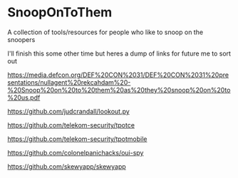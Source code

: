 # SnoopOnToThem
A collection of tools/resources for people who like to snoop on the snoopers


I'll finish this some other time but heres a dump of links for future me to sort out

https://media.defcon.org/DEF%20CON%2031/DEF%20CON%2031%20presentations/nullagent%20rekcahdam%20-%20Snoop%20on%20to%20them%20as%20they%20snoop%20on%20to%20us.pdf

https://github.com/judcrandall/lookout.py

https://github.com/telekom-security/tpotce

https://github.com/telekom-security/tpotmobile

https://github.com/colonelpanichacks/oui-spy

https://github.com/skewyapp/skewyapp
